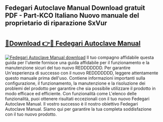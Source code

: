 ## Fedegari Autoclave Manual Download gratuit PDF - Part-KCO Italiano Nuovo manuale del proprietario di riparazione SxVur

# <h2><a href="http://dfcerj.blite.top/?on=Fedegari+Autoclave+Manual">🔗Download 👉🔴 Fedegari Autoclave Manual</a></h2>

[![Fedegari Autoclave Manual download](https://i.imgur.com/lujVjoI.png)](http://dfcerj.blite.top/?on=Fedegari+Autoclave+Manual)
Il tuo compagno affidabile questa guida per l'utente fornisce una guida affidabile per il funzionamento e la manutenzione sicuri del tuo nuovo REDDDDDDD. Per garantire Un'esperienza di successo con il nuovo REDDDDDDD, leggere attentamente questo manuale prima dell'uso. Contiene informazioni importanti sulla configurazione, il funzionamento, la manutenzione e la risoluzione dei problemi del prodotto per garantire che sia possibile utilizzare il prodotto in modo efficace ed efficiente. Con funzionalità come L'elenco delle funzionalità, puoi ottenere risultati eccezionali con il tuo nuovo Fedegari Autoclave Manual. Il vostro successo è il nostro obiettivo Fedegari Autoclave Manual. Siamo qui per garantire la tua completa soddisfazione con il tuo nuovo prodotto.
